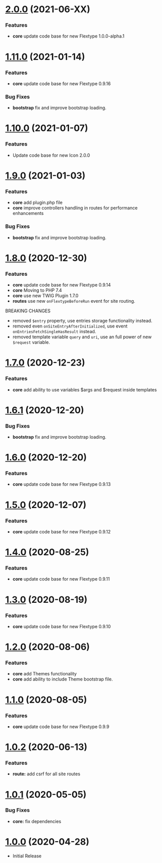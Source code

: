 <a name="2.0.0"></a>
# [2.0.0](https://github.com/flextype-plugins/site/compare/v1.11.0...v2.0.0) (2021-06-XX)

### Features

* **core** update code base for new Flextype 1.0.0-alpha.1

<a name="1.11.0"></a>
# [1.11.0](https://github.com/flextype-plugins/site/compare/v1.10.0...v1.11.0) (2021-01-14)

### Features

* **core** update code base for new Flextype 0.9.16

### Bug Fixes

* **bootstrap** fix and improve bootstrap loading.

<a name="1.10.0"></a>
# [1.10.0](https://github.com/flextype-plugins/site/compare/v1.9.0...v1.10.0) (2021-01-07)

### Features

* Update code base for new Icon 2.0.0

<a name="1.9.0"></a>
# [1.9.0](https://github.com/flextype-plugins/site/compare/v1.8.0...v1.9.0) (2021-01-03)

### Features

* **core** add plugin.php file
* **core** improve controllers handling in routes for performance enhancements

### Bug Fixes

* **bootstrap** fix and improve bootstrap loading.

<a name="1.8.0"></a>
# [1.8.0](https://github.com/flextype-plugins/site/compare/v1.7.0...v1.8.0) (2020-12-30)

### Features

* **core** update code base for new Flextype 0.9.14
* **core** Moving to PHP 7.4
* **core** use new TWIG Plugin 1.7.0
* **routes** use new `onFlextypeBeforeRun` event for site routing.

BREAKING CHANGES

* removed `$entry` property, use entries storage functionality instead.
* removed even `onSiteEntryAfterInitialized`, use event `onEntriesFetchSingleHasResult` instead.
* removed template variable `query` and `uri`, use an full power of new `$request` variable.

<a name="1.7.0"></a>
# [1.7.0](https://github.com/flextype-plugins/site/compare/v1.6.1...v1.7.0) (2020-12-23)

### Features

* **core** add ability to use variables $args and $request inside templates

<a name="1.6.1"></a>
# [1.6.1](https://github.com/flextype-plugins/site/compare/v1.6.0...v1.6.1) (2020-12-20)

### Bug Fixes

* **bootstrap** fix and improve bootstrap loading.

<a name="1.6.0"></a>
# [1.6.0](https://github.com/flextype-plugins/site/compare/v1.5.0...v1.6.0) (2020-12-20)

### Features

* **core** update code base for new Flextype 0.9.13

<a name="1.5.0"></a>
# [1.5.0](https://github.com/flextype-plugins/site/compare/v1.4.0...v1.5.0) (2020-12-07)

### Features

* **core** update code base for new Flextype 0.9.12

<a name="1.4.0"></a>
# [1.4.0](https://github.com/flextype-plugins/site/compare/v1.3.0...v1.4.0) (2020-08-25)

### Features

* **core** update code base for new Flextype 0.9.11

<a name="1.3.0"></a>
# [1.3.0](https://github.com/flextype-plugins/site/compare/v1.2.0...v1.3.0) (2020-08-19)

### Features

* **core** update code base for new Flextype 0.9.10

<a name="1.2.0"></a>
# [1.2.0](https://github.com/flextype-plugins/site/compare/v1.1.0...v1.2.0) (2020-08-06)

### Features

* **core** add Themes functionality
* **core** add ability to include Theme bootstrap file.

<a name="1.1.0"></a>
# [1.1.0](https://github.com/flextype-plugins/site/compare/v1.0.2...v1.1.0) (2020-08-05)

### Features

* **core** update code base for new Flextype 0.9.9

<a name="1.0.2"></a>
# [1.0.2](https://github.com/flextype-plugins/site/compare/v1.0.1...v1.0.2) (2020-06-13)

### Features

* **route:** add csrf for all site routes

<a name="1.0.1"></a>
# [1.0.1](https://github.com/flextype-plugins/site/compare/v1.0.0...v1.0.1) (2020-05-05)

### Bug Fixes

* **core:** fix dependencies

<a name="1.0.0"></a>
# [1.0.0](https://github.com/flextype-plugins/site) (2020-04-28)
* Initial Release
